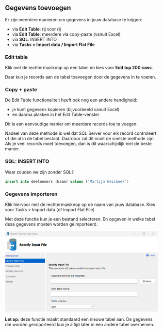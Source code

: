 ## Gegevens toevoegen
Er zijn meerdere manieren om gegevens in jouw database te krijgen:
- via **Edit Table**: rij voor rij
- via **Edit Table**: meerdere via copy-paste (vanuit Excel)
- via **SQL**: INSERT INTO
- via **Tasks > Import data / Import Flat File**

### Edit table
Klik met de rechtermuisknop op een tabel en kies voor **Edit top 200 rows**.

Daar kun je records aan de tabel toevoegen door de gegevens in te voeren.

### Copy + paste
De Edit Table functionaliteit heeft ook nog een andere handigheid: 
- je kunt gegevens kopieren (bijvoorbeeld vanuit Excel)
- en daarna plakken in het Edit Table-venster

Dit is een eenvoudige manier om meerdere records toe te voegen.

Nadeel van deze methode is wel dat SQL Server voor elk record controleert of die al in de tabel bestaat. Daardoor zal dit nooit de snelste methode zijn. 
Als je veel records moet toevoegen, dan is dit waarschijnlijk niet de beste manier.

### SQL: INSERT INTO
Waar zouden we zijn zonder SQL?

```sql
insert into deelnemers (Naam) values ('Martijn Weisbeek')
```

### Gegevens importeren
Klik hiervoor met de rechtermuisknop op de naam van jouw database.
Kies voor Tasks > Import data (of Import Flat File)

Met deze functie kun je een bestand selecteren.
En opgeven in welke tabel deze gegevens moeten worden geimporteerd.

![Gegevens importeren](<images/2025-03-07 00_45_07-Import Flat File 'SqlCursus'.png>)

**Let op:** deze functie maakt standaard een nieuwe tabel aan. De gegevens die worden geimporteerd kun je altijd later in een andere tabel overnemen.  
